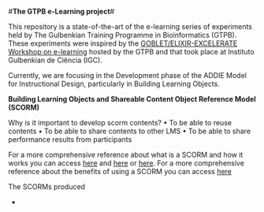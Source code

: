 #**The GTPB e-Learning project**#

This repository is a state-of-the-art of the e-learning series of experiments held by The Gulbenkian Training Programme in Bioinformatics (GTPB). 
These experiments were inspired by the [GOBLET/ELIXIR-EXCELERATE Workshop on e-learning](https://github.com/alexcaetano/GTPB_Elearning/blob/master/GOBLET_ELIXIR_Workshop_elearning_SaraPetiz_21112017.pdf) hosted by the GTPB and that took place at Instituto Gulbenkian de Ciência (IGC). 

Currently, we are focusing in the Development phase of the ADDIE Model for Instructional Design, particularly in Building Learning Objects.

**Building Learning Objects and Shareable Content Object Reference Model (SCORM)**

Why is it important to develop scorm contents?
• To be able to reuse contents
• To be able to share contents to other LMS
• To be able to share performance results from participants

For a more comprehensive reference about what is a SCORM and how it works you can access [here](https://scorm.com/scorm-explained/) and [here](https://scorm.com/scorm-explained/scorm-resources/scorm-cookbook/) or [here](https://scorm.com/wp-content/assets/cookbook/CookingUpASCORM_v1_2.pdf).
For a more comprehensive reference about the benefits of using a SCORM you can access [here](https://scorm.com/scorm-explained/business-of-scorm/benefits-of-scorm/)


The SCORMs produced

- 







